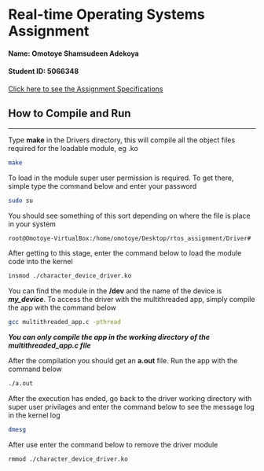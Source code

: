 # Real-time Operating Systems Assignment
#### Name: Omotoye Shamsudeen Adekoya
#### Student ID: 5066348
[Click here to see the Assignment Specifications](assignment_specifications.md) 
## How to Compile and Run 
---
Type __make__ in the Drivers directory, this will compile all the object files required for the loadable module, eg .ko 
```bash
make
```
To load in the module super user permission is required. To get there, simple type the command below and enter your password
```bash
sudo su
```
You should see something of this sort depending on where the file is place in your system
```bash
root@Omotoye-VirtualBox:/home/omotoye/Desktop/rtos_assignment/Driver# 
```
After getting to this stage, enter the command below to load the module code into the kernel
```bash
insmod ./character_device_driver.ko
```
You can find the module in the __/dev__ and the name of the device is **_my_device_**.
To access the driver with the multithreaded app, simply compile the app with the command below
```bash
gcc multithreaded_app.c -pthread 
```
*__You can only compile the app in the working directory of the multithreaded_app.c file__*

After the compilation you should get an __a.out__ file. Run the app with the command below 
```bash
./a.out
```
After the execution has ended, go back to the driver working directory with super user privilages and enter the command below to see the message log in the kernel log
```bash
dmesg
```
After use enter the command below to remove the driver module
```bash
rmmod ./character_device_driver.ko
```
